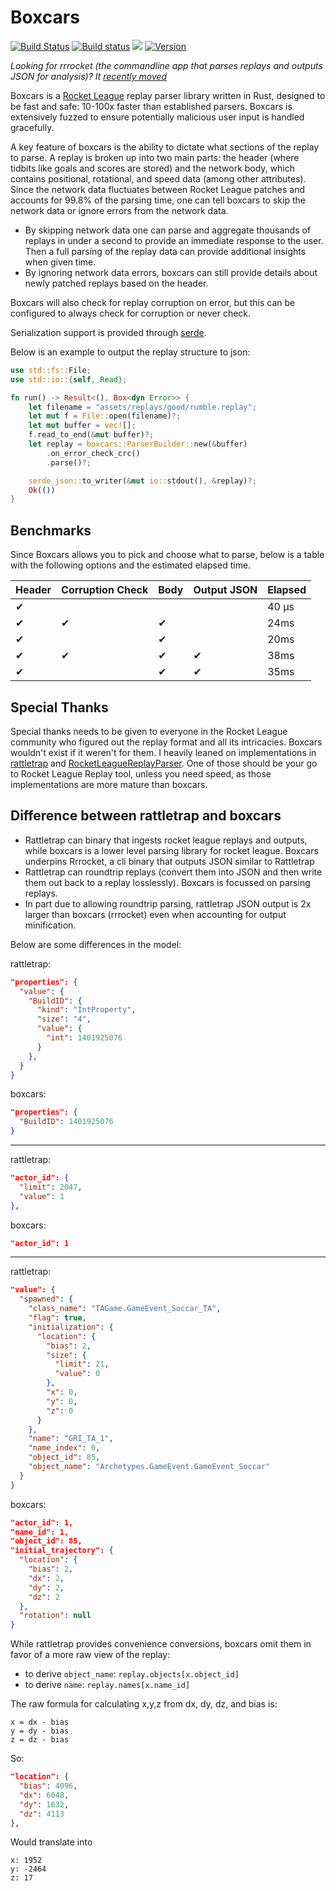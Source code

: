 # Boxcars

[![Build Status](https://travis-ci.org/nickbabcock/boxcars.svg?branch=master)](https://travis-ci.org/nickbabcock/boxcars) [![Build status](https://ci.appveyor.com/api/projects/status/v0l0okwfqa5vg13v?svg=true)](https://ci.appveyor.com/project/nickbabcock/boxcars) [![](https://docs.rs/boxcars/badge.svg)](https://docs.rs/boxcars) [![Version](https://img.shields.io/crates/v/boxcars.svg?style=flat-square)](https://crates.io/crates/boxcars)

*Looking for rrrocket (the commandline app that parses replays and outputs JSON for analysis)? It [recently moved](https://github.com/nickbabcock/rrrocket)*

Boxcars is a [Rocket League](http://www.rocketleaguegame.com/) replay parser
library written in Rust, designed to be fast and safe: 10-100x faster than
established parsers. Boxcars is extensively fuzzed to ensure potentially
malicious user input is handled gracefully.

A key feature of boxcars is the ability to dictate what sections of the replay
to parse. A replay is broken up into two main parts: the header (where tidbits
like goals and scores are stored) and the network body, which contains
positional, rotational, and speed data (among other attributes). Since the
network data fluctuates between Rocket League patches and accounts for 99.8% of
the parsing time, one can tell boxcars to skip the network data or ignore
errors from the network data.

- By skipping network data one can parse and aggregate thousands of replays in
  under a second to provide an immediate response to the user. Then a full
  parsing of the replay data can provide additional insights when given time.
- By ignoring network data errors, boxcars can still provide details about
  newly patched replays based on the header.

Boxcars will also check for replay corruption on error, but this can be
configured to always check for corruption or never check.

Serialization support is provided through [serde](https://github.com/serde-rs/serde).

Below is an example to output the replay structure to json:

```rust
use std::fs::File;
use std::io::{self, Read};

fn run() -> Result<(), Box<dyn Error>> {
    let filename = "assets/replays/good/rumble.replay";
    let mut f = File::open(filename)?;
    let mut buffer = vec![];
    f.read_to_end(&mut buffer)?;
    let replay = boxcars::ParserBuilder::new(&buffer)
        .on_error_check_crc()
        .parse()?;

    serde_json::to_writer(&mut io::stdout(), &replay)?;
    Ok(())
}
```

## Benchmarks

Since Boxcars allows you to pick and choose what to parse, below is a table
with the following options and the estimated elapsed time.

| Header | Corruption Check | Body | Output JSON | Elapsed |
| -      | -                | -    | -           | -       |
| ✔      |                  |      |             | 40 µs   |
| ✔      | ✔                | ✔    |             | 24ms    |
| ✔      |                  | ✔    |             | 20ms    |
| ✔      | ✔                | ✔    | ✔           | 38ms    |
| ✔      |                  | ✔    | ✔           | 35ms    |

## Special Thanks

Special thanks needs to be given to everyone in the Rocket League community who figured out the replay format and all its intricacies. Boxcars wouldn't exist if it weren't for them. I heavily leaned on implementations in [rattletrap](https://github.com/tfausak/rattletrap) and [RocketLeagueReplayParser](https://github.com/jjbott/RocketLeagueReplayParser). One of those should be your go to Rocket League Replay tool, unless you need speed, as those implementations are more mature than boxcars.

## Difference between rattletrap and boxcars

- Rattletrap can binary that ingests rocket league replays and outputs, while boxcars is a lower level parsing library for rocket league. Boxcars underpins Rrrocket, a cli binary that outputs JSON similar to Rattletrap
- Rattletrap can roundtrip replays (convert them into JSON and then write them out back to a replay losslessly). Boxcars is focussed on parsing replays.
- In part due to allowing roundtrip parsing, rattletrap JSON output is 2x larger than boxcars (rrrocket) even when accounting for output minification.

Below are some differences in the model:

rattletrap:

```json
"properties": {
  "value": {
    "BuildID": {
      "kind": "IntProperty",
      "size": "4",
      "value": {
        "int": 1401925076
      }
    },
  }
}
```

boxcars:

```json
"properties": {
  "BuildID": 1401925076
}
```

---

rattletrap:

```json
"actor_id": {
  "limit": 2047,
  "value": 1
},
```

boxcars:

```json
"actor_id": 1
```

---

rattletrap:

```json
"value": {
  "spawned": {
    "class_name": "TAGame.GameEvent_Soccar_TA",
    "flag": true,
    "initialization": {
      "location": {
        "bias": 2,
        "size": {
          "limit": 21,
          "value": 0
        },
        "x": 0,
        "y": 0,
        "z": 0
      }
    },
    "name": "GRI_TA_1",
    "name_index": 0,
    "object_id": 85,
    "object_name": "Archetypes.GameEvent.GameEvent_Soccar"
  }
}
```

boxcars:

```json
"actor_id": 1,
"name_id": 1,
"object_id": 85,
"initial_trajectory": {
  "location": {
    "bias": 2,
    "dx": 2,
    "dy": 2,
    "dz": 2
  },
  "rotation": null
}
```

While rattletrap provides convenience conversions, boxcars omit them in favor of a more raw view of the replay:

- to derive `object_name`: `replay.objects[x.object_id]`
- to derive `name`: `replay.names[x.name_id]`

The raw formula for calculating x,y,z from dx, dy, dz, and bias is:

```
x = dx - bias
y = dy - bias
z = dz - bias
```

So:

```json
"location": {
  "bias": 4096,
  "dx": 6048,
  "dy": 1632,
  "dz": 4113
},
```

Would translate into

```
x: 1952
y: -2464
z: 17
```
